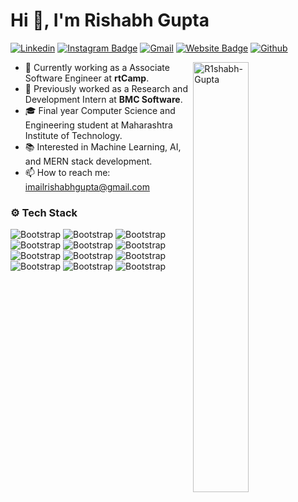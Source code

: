 # Hi 👋, I'm Rishabh Gupta



[![Linkedin](https://img.shields.io/badge/-LinkedIn-blue?style=flat&logo=Linkedin&logoColor=white)](https://www.linkedin.com/in/rishabhofficial/)
[![Instagram Badge](https://img.shields.io/badge/-Instagram-purple?logo=instagram&logoColor=white&link=https://instagram.com/iam_r1shabh/)](https://www.instagram.com/iam_r1shabh)
[![Gmail](https://img.shields.io/badge/-Gmail-c14438?style=flat&logo=Gmail&logoColor=white)](mailto:imailrishabhgupta@gmail.com)
[![Website Badge](https://img.shields.io/badge/-Website-c14438?style=flat&logo=Google-Chrome&logoColor=white&link=https://rishabh-gupta.vercel.app/)](https://www.rishabhcodes.tech/)
[![Github](https://img.shields.io/github/followers/R1shabh-Gupta?label=Follow&style=social)](https://github.com/R1shabh-Gupta)

<div>
  <img width="42%" align="right" src="https://github-readme-stats.vercel.app/api/top-langs?username=R1shabh-Gupta&show_icons=true&locale=en&layout=compact&theme=github_dark" alt="R1shabh-Gupta" />
</div>

- 💼 Currently working as a Associate Software Engineer at **rtCamp**.
- 💼 Previously worked as a Research and Development Intern at **BMC Software**.
- 🎓 Final year Computer Science and Engineering student at Maharashtra Institute of Technology.
- 📚 Interested in Machine Learning, AI, and MERN stack development.
- 📫 How to reach me: [imailrishabhgupta@gmail.com](mailto:imailrishabhgupta@gmail.com)



### ⚙️ Tech Stack

![Bootstrap](https://img.shields.io/badge/-C%2B%2B-05122A?style=flat-square&logo=C++&color=353535) ![Bootstrap](https://img.shields.io/badge/-Javascript-05122A?style=flat-square&logo=Javascript&color=353535) ![Bootstrap](https://img.shields.io/badge/-React-05122A?style=flat-square&logo=React&color=353535) ![Bootstrap](https://img.shields.io/badge/-Node%20JS-05122A?style=flat-square&logo=Node-JS&color=353535) ![Bootstrap](https://img.shields.io/badge/-Python-05122A?style=flat-square&logo=Python&color=353535) ![Bootstrap](https://img.shields.io/badge/-Docker-05122A?style=flat-square&logo=Docker&color=353535) ![Bootstrap](https://img.shields.io/badge/-MongoDB-05122A?style=flat-square&logo=MongoDB&color=353535) ![Bootstrap](https://img.shields.io/badge/-MySQL-05122A?style=flat-square&logo=MySQL&color=353535) ![Bootstrap](https://img.shields.io/badge/-Wordpress-05122A?style=flat-square&logo=Wordpress&color=353535) ![Bootstrap](https://img.shields.io/badge/-PostgreSQL-05122A?style=flat-square&logo=PostgreSQL&color=353535) ![Bootstrap](https://img.shields.io/badge/-Flask-05122A?style=flat-square&logo=Flask&color=353535) ![Bootstrap](https://img.shields.io/badge/-Visual%20Studio%20Code-05122A?style=flat-square&logo=Visual-Studio-Code&color=353535)

